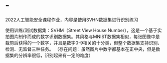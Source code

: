 # -
2022人工智能安全课程作业，内容是使用SVHN数据集进行识别练习

使用训练/测试数据集：SVHM（Street View House Number），这是一个基于实拍图片制作而成的数字识别数据集。其风格与MNIST数据集相似，每张图像中是裁剪后获得的一个数字，并且是数字0-9相关的十分类，但整个数据集支持识别、检测、无监督三种任务。
（存在问题：虽然图片中数字都基本在正中央，但是数据集的分辨率很低，识别起来有一定的难度）

